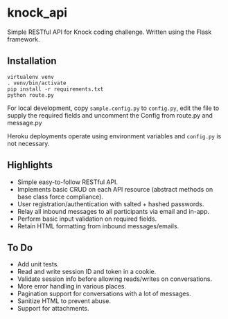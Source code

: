 # knock_api

Simple RESTful API for Knock coding challenge. Written using the Flask framework.

## Installation

```
virtualenv venv
. venv/bin/activate
pip install -r requirements.txt 
python route.py
```

For local development, copy `sample.config.py` to `config.py`, edit the file to supply the required fields and uncomment the Config from route.py and message.py

Heroku deployments operate using environment variables and `config.py` is not necessary.

## Highlights

* Simple easy-to-follow RESTful API. 
* Implements basic CRUD on each API resource (abstract methods on base class force compliance).
* User registration/authentication with salted + hashed passwords.
* Relay all inbound messages to all participants via email and in-app.
* Perform basic input validation on required fields.
* Retain HTML formatting from inbound messages/emails.

## To Do

* Add unit tests.
* Read and write session ID and token in a cookie.
* Validate session info before allowing reads/writes on conversations.
* More error handling in various places.
* Pagination support for conversations with a lot of messages.
* Sanitize HTML to prevent abuse.
* Support for attachments.

